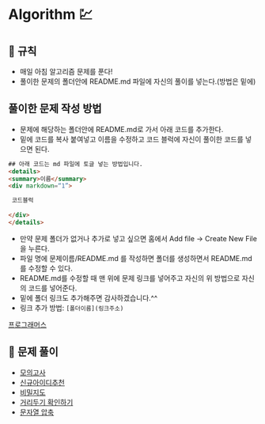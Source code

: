 # Algorithm 💹

## 🎲  규칙

- 매일 아침 알고리즘 문제를 푼다!
- 풀이한 문제의 폴더안에 README.md 파일에 자신의 풀이를 넣는다.(방법은 밑에)

## 풀이한 문제 작성 방법

- 문제에 해당하는 폴더안에 README.md로 가서 아래 코드를 추가한다.
- 밑에 코드를 복사 붙여넣고 이름을 수정하고 코드 블럭에 자신이 풀이한 코드를 넣으면 된다.
```html
## 아래 코드는 md 파일에 토글 넣는 방법입니다.
<details>
<summary>이름</summary>
<div markdown=“1”>

 코드블럭 
  
</div>
</details>
```

- 만약 문제 폴더가 없거나 추가로 넣고 싶으면 홈에서 Add file -> Create New File 을 누른다.
- 파일 명에 문제이름/README.md 를 작성하면 폴더를 생성하면서 README.md를 수정할 수 있다.
- README.md를 수정할 때 맨 위에 문제 링크를 넣어주고 자신의 위 방법으로 자신의 코드를 넣어준다.
- 밑에 폴더 링크도 추가해주면 감사하겠습니다.^^
- 링크 추가 방법: `[폴더이름](링크주소)`

[프로그래머스](https://programmers.co.kr/learn/challenges)

## 💬 문제 풀이
- [모의고사](https://github.com/knotted-developers/Algorithm/tree/main/모의고사)
- [신규아이디추천](https://github.com/knotted-developers/Algorithm/tree/main/신규아이디추천)
- [비밀지도](https://github.com/knotted-developers/Algorithm/tree/main/비밀지도)
- [거리두기 확인하기](https://github.com/knotted-developers/Algorithm/tree/main/거리두기%20확인하기)
- [문자열 압축](https://github.com/knotted-developers/Algorithm/tree/main/문자열%20)
